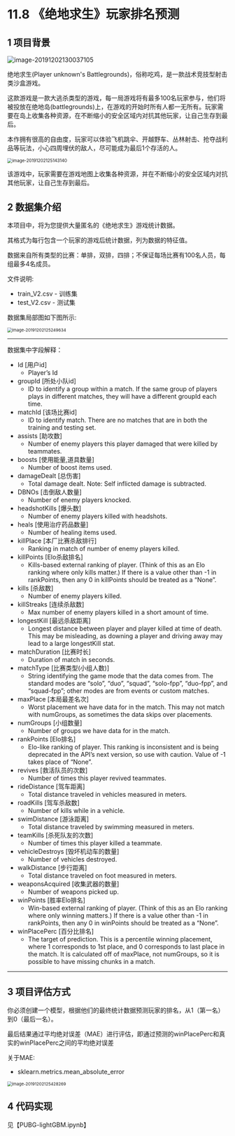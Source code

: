 # 11.8 《绝地求生》玩家排名预测

## 1 项目背景

![image-20191202130037105](https://tva1.sinaimg.cn/large/006tNbRwly1g9iajmr3obj30n207c46o.jpg)

绝地求生(Player unknown's Battlegrounds)，俗称吃鸡，是一款战术竞技型射击类沙盒游戏。

这款游戏是一款大逃杀类型的游戏，每一局游戏将有最多100名玩家参与，他们将被投放在绝地岛(battlegrounds)上，在游戏的开始时所有人都一无所有。玩家需要在岛上收集各种资源，在不断缩小的安全区域内对抗其他玩家，让自己生存到最后。

本作拥有很高的自由度，玩家可以体验飞机跳伞、开越野车、丛林射击、抢夺战利品等玩法，小心四周埋伏的敌人，尽可能成为最后1个存活的人。

<img src="https://tva1.sinaimg.cn/large/006tNbRwly1g9iaafaywaj30ng0eoh3h.jpg" alt="image-20191202125143140" style="zoom:70%;" />

该游戏中，玩家需要在游戏地图上收集各种资源，并在不断缩小的安全区域内对抗其他玩家，让自己生存到最后。

## 2 数据集介绍

本项目中，将为您提供大量匿名的《绝地求生》游戏统计数据。

其格式为每行包含一个玩家的游戏后统计数据，列为数据的特征值。

数据来自所有类型的比赛：单排，双排，四排；不保证每场比赛有100名人员，每组最多4名成员。

文件说明:

- train_V2.csv - 训练集
- test_V2.csv - 测试集

数据集局部图如下图所示:

<img src="https://tva1.sinaimg.cn/large/006tNbRwly1g9iaboxw2dj30n20463zd.jpg" alt="image-20191202125249634" style="zoom:67%;" />

------

数据集中字段解释：

- Id [用户id]
    - Player’s Id
- groupId [所处小队id]
    - ID to identify a group within a match. If the same group of players plays in different matches, they will have a different groupId each time.
- matchId [该场比赛id]
    - ID to identify match. There are no matches that are in both the training and testing set.
- assists [助攻数]
    - Number of enemy players this player damaged that were killed by teammates.
- boosts [使用能量,道具数量]
    - Number of boost items used.
- damageDealt [总伤害]
    - Total damage dealt. Note: Self inflicted damage is subtracted.
- DBNOs [击倒敌人数量]
    - Number of enemy players knocked.
- headshotKills [爆头数]
    - Number of enemy players killed with headshots.
- heals [使用治疗药品数量]
    - Number of healing items used.
- killPlace [本厂比赛杀敌排行]
    - Ranking in match of number of enemy players killed.
- killPoints [Elo杀敌排名]
    - Kills-based external ranking of player. (Think of this as an Elo ranking where only kills matter.) If there is a value other than -1 in rankPoints, then any 0 in killPoints should be treated as a “None”.
- kills [杀敌数]
    - Number of enemy players killed.
- killStreaks [连续杀敌数]
    - Max number of enemy players killed in a short amount of time.
- longestKill [最远杀敌距离]
    - Longest distance between player and player killed at time of death. This may be misleading, as downing a player and driving away may lead to a large longestKill stat.
- matchDuration [比赛时长] 
    - Duration of match in seconds.
- matchType [比赛类型(小组人数)]
    - String identifying the game mode that the data comes from. The standard modes are “solo”, “duo”, “squad”, “solo-fpp”, “duo-fpp”, and “squad-fpp”; other modes are from events or custom matches.
- maxPlace [本局最差名次]
    - Worst placement we have data for in the match. This may not match with numGroups, as sometimes the data skips over placements.
- numGroups [小组数量]
    - Number of groups we have data for in the match.
- rankPoints [Elo排名]
    - Elo-like ranking of player. This ranking is inconsistent and is being deprecated in the API’s next version, so use with caution. Value of -1 takes place of “None”.
- revives [救活队员的次数]
    - Number of times this player revived teammates.
- rideDistance [驾车距离]
    - Total distance traveled in vehicles measured in meters.
- roadKills [驾车杀敌数]
    - Number of kills while in a vehicle.
- swimDistance [游泳距离]
    - Total distance traveled by swimming measured in meters.
- teamKills [杀死队友的次数]
    - Number of times this player killed a teammate.
- vehicleDestroys [毁坏机动车的数量]
    - Number of vehicles destroyed.
- walkDistance [步行距离]
    - Total distance traveled on foot measured in meters.
- weaponsAcquired [收集武器的数量]
    - Number of weapons picked up.
- winPoints [胜率Elo排名]
    - Win-based external ranking of player. (Think of this as an Elo ranking where only winning matters.) If there is a value other than -1 in rankPoints, then any 0 in winPoints should be treated as a “None”.
- winPlacePerc [百分比排名]
    - The target of prediction. This is a percentile winning placement, where 1 corresponds to 1st place, and 0 corresponds to last place in the match. It is calculated off of maxPlace, not numGroups, so it is possible to have missing chunks in a match.

------

## 3 项目评估方式

你必须创建一个模型，根据他们的最终统计数据预测玩家的排名，从1（第一名）到0（最后一名）。

最后结果通过平均绝对误差（MAE）进行评估，即通过预测的winPlacePerc和真实的winPlacePerc之间的平均绝对误差

关于MAE:

- sklearn.metrics.mean_absolute_error

<img src="https://tva1.sinaimg.cn/large/006tNbRwly1g9iad852rzj30zo09cwg4.jpg" alt="image-20191202125428269" style="zoom:67%;" />

## 4 代码实现

见【PUBG-lightGBM.ipynb】